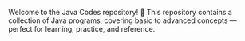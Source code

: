 Welcome to the Java Codes repository! 🚀
This repository contains a collection of Java programs, covering basic to advanced concepts — perfect for learning, practice, and reference.
